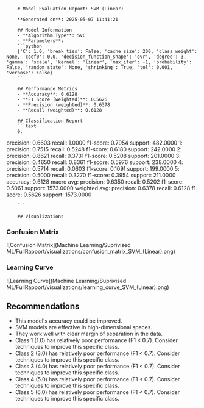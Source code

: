 
        # Model Evaluation Report: SVM (Linear)

        **Generated on**: 2025-05-07 11:41:21

        ## Model Information
        - **Algorithm Type**: SVC
        - **Parameters**: 
        ```python
        {'C': 1.0, 'break_ties': False, 'cache_size': 200, 'class_weight': None, 'coef0': 0.0, 'decision_function_shape': 'ovr', 'degree': 3, 'gamma': 'scale', 'kernel': 'linear', 'max_iter': -1, 'probability': False, 'random_state': None, 'shrinking': True, 'tol': 0.001, 'verbose': False}
        ```

        ## Performance Metrics
        - **Accuracy**: 0.6128
        - **F1 Score (weighted)**: 0.5626
        - **Precision (weighted)**: 0.6378
        - **Recall (weighted)**: 0.6128

        ## Classification Report
        ```text
        0:
  precision: 0.6603
  recall: 1.0000
  f1-score: 0.7954
  support: 482.0000
1:
  precision: 0.7515
  recall: 0.5248
  f1-score: 0.6180
  support: 242.0000
2:
  precision: 0.8621
  recall: 0.3731
  f1-score: 0.5208
  support: 201.0000
3:
  precision: 0.4650
  recall: 0.8361
  f1-score: 0.5976
  support: 238.0000
4:
  precision: 0.5714
  recall: 0.0603
  f1-score: 0.1091
  support: 199.0000
5:
  precision: 0.5000
  recall: 0.3270
  f1-score: 0.3954
  support: 211.0000
accuracy: 0.6128
macro avg:
  precision: 0.6350
  recall: 0.5202
  f1-score: 0.5061
  support: 1573.0000
weighted avg:
  precision: 0.6378
  recall: 0.6128
  f1-score: 0.5626
  support: 1573.0000

        ```

        ## Visualizations

### Confusion Matrix
![Confusion Matrix](Machine Learning/Suprivised ML/FullRapport/visualizations/confusion_matrix_SVM_(Linear).png)

### Learning Curve
![Learning Curve](Machine Learning/Suprivised ML/FullRapport/visualizations/learning_curve_SVM_(Linear).png)

## Recommendations
- This model's accuracy could be improved.
- SVM models are effective in high-dimensional spaces.
- They work well with clear margin of separation in the data.
- Class 1 (1.0) has relatively poor performance (F1 < 0.7). Consider techniques to improve this specific class.
- Class 2 (3.0) has relatively poor performance (F1 < 0.7). Consider techniques to improve this specific class.
- Class 3 (4.0) has relatively poor performance (F1 < 0.7). Consider techniques to improve this specific class.
- Class 4 (5.0) has relatively poor performance (F1 < 0.7). Consider techniques to improve this specific class.
- Class 5 (6.0) has relatively poor performance (F1 < 0.7). Consider techniques to improve this specific class.

